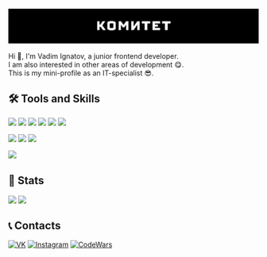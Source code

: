 [![KMTT](assets/kmtt.png)](https://github.com/TekkenThug)

Hi 👋, I'm Vadim Ignatov, a junior frontend developer.  
I am also interested in other areas of development 😋.  
This is my mini-profile as an IT-specialist 😎.

## 🛠️ Tools and Skills
![](https://img.shields.io/badge/JS-Information?style=for-the-badge&logo=javascript&color=000000)
![](https://img.shields.io/badge/TS-Information?style=for-the-badge&logo=typescript&color=000000)
![](https://img.shields.io/badge/Vue-Information?style=for-the-badge&logo=vuedotjs&color=000000)
![](https://img.shields.io/badge/ESlint-Information?style=for-the-badge&logo=eslint&color=000000&logoColor=4B32C3)
![](https://img.shields.io/badge/webpack-Information?style=for-the-badge&logo=webpack&color=000000)
![](https://img.shields.io/badge/Gulp-Information?style=for-the-badge&logo=gulp&color=000000)

![](https://img.shields.io/badge/HTML-Information?style=for-the-badge&logo=html5&color=000000)
![](https://img.shields.io/badge/CSS-Information?style=for-the-badge&logo=css3&color=000000&logoColor=1572B6)
![](https://img.shields.io/badge/Sass-Information?style=for-the-badge&logo=sass&color=000000)

![](https://img.shields.io/badge/GIT-Information?style=for-the-badge&logo=git&color=000000)

## 💾 Stats
<img src="https://github-readme-stats.vercel.app/api?username=TekkenThug&layout=compact&show_icons=true&bg_color=000000&text_color=ffffff&title_color=ffffff&icon_color=ffffff" width="" height=""/>  
<img src="https://github-readme-stats.vercel.app/api/top-langs/?username=TekkenThug&layout=compact&show_icons=true&bg_color=000000&text_color=ffffff&title_color=ffffff" width="" height=""/>

## 📞 Contacts
<!-- Links on Social -->
[![VK](https://img.shields.io/badge/VK-Profile-black)](https://vk.com/tekken_thug7)
[![Instagram](https://img.shields.io/badge/Instagram-Profile-black)](https://www.instagram.com/tekken_thug7/)
[![CodeWars](https://img.shields.io/badge/CodeWars-Profile-black)](https://www.codewars.com/users/Tekken_thug)

<!-- experience of work -->
